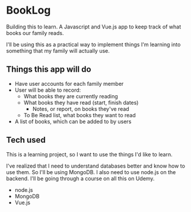 # BookLog
Building this to learn. A Javascript and Vue.js app to keep track of what books our family reads.

I'll be using this as a practical way to implement things I'm learning into something that my
family will actually use.

## Things this app will do

* Have user accounts for each family member
* User will be able to record:
   * What books they are currently reading
   * What books they have read (start, finish dates)
      * Notes, or report, on books they've read
   * To Be Read list, what books they want to read
* A list of books, which can be added to by users

## Tech used

This is a learning project, so I want to use the things I'd like to learn.

I've realized that I need to understand databases better and know how to
use them. So I'll be using MongoDB. I also need to use node.js on the
backend. I'll be going through a course on all this on Udemy.

* node.js
* MongoDB
* Vue.js
